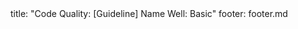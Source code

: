 <frontmatter>
title: "Code Quality: [Guideline] Name Well: Basic"
footer: footer.md
</frontmatter>

<include src="container-inPage-asFlat.md" boilerplate />